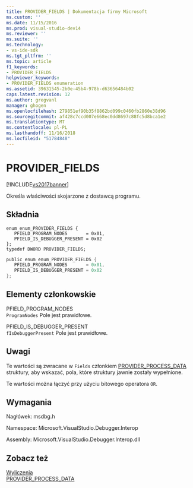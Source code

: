 ```yaml
---
title: PROVIDER_FIELDS | Dokumentacja firmy Microsoft
ms.custom: ''
ms.date: 11/15/2016
ms.prod: visual-studio-dev14
ms.reviewer: ''
ms.suite: ''
ms.technology:
- vs-ide-sdk
ms.tgt_pltfrm: ''
ms.topic: article
f1_keywords:
- PROVIDER_FIELDS
helpviewer_keywords:
- PROVIDER_FIELDS enumeration
ms.assetid: 39631545-2b0e-45b4-978b-d63656484b02
caps.latest.revision: 12
ms.author: gregvanl
manager: ghogen
ms.openlocfilehash: 279851ef90b35f8862bd099c0460fb2860e38d96
ms.sourcegitcommit: af428c7ccd007e668ec0dd8697c88fc5d8bca1e2
ms.translationtype: MT
ms.contentlocale: pl-PL
ms.lasthandoff: 11/16/2018
ms.locfileid: "51784848"
---
```

# <a name="providerfields"></a>PROVIDER_FIELDS
[!INCLUDE[vs2017banner](../../../includes/vs2017banner.md)]

Określa właściwości skojarzone z dostawcą programu.  
  
## <a name="syntax"></a>Składnia  
  
```cpp#  
enum enum_PROVIDER_FIELDS {  
   PFIELD_PROGRAM_NODES       = 0x01,  
   PFIELD_IS_DEBUGGER_PRESENT = 0x02  
};  
typedef DWORD PROVIDER_FIELDS;  
```  
  
```csharp  
public enum enum_PROVIDER_FIELDS {  
   PFIELD_PROGRAM_NODES       = 0x01,  
   PFIELD_IS_DEBUGGER_PRESENT = 0x02  
};  
```  
  
## <a name="members"></a>Elementy członkowskie  
 PFIELD_PROGRAM_NODES  
 `ProgramNodes` Pole jest prawidłowe.  
  
 PFIELD_IS_DEBUGGER_PRESENT  
 `fIsDebuggerPresent` Pole jest prawidłowe.  
  
## <a name="remarks"></a>Uwagi  
 Te wartości są zwracane w `Fields` członkiem [PROVIDER_PROCESS_DATA](../../../extensibility/debugger/reference/provider-process-data.md) struktury, aby wskazać, pola, które struktury jawnie zostały wypełnione.  
  
 Te wartości można łączyć przy użyciu bitowego operatora `OR`.  
  
## <a name="requirements"></a>Wymagania  
 Nagłówek: msdbg.h  
  
 Namespace: Microsoft.VisualStudio.Debugger.Interop  
  
 Assembly: Microsoft.VisualStudio.Debugger.Interop.dll  
  
## <a name="see-also"></a>Zobacz też  
 [Wyliczenia](../../../extensibility/debugger/reference/enumerations-visual-studio-debugging.md)   
 [PROVIDER_PROCESS_DATA](../../../extensibility/debugger/reference/provider-process-data.md)

